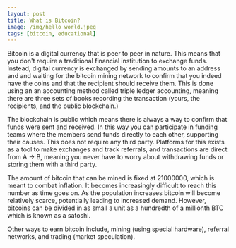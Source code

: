 ```yaml
---
layout: post
title: What is Bitcoin?
image: /img/hello_world.jpeg
tags: [bitcoin, educational]
---
```


Bitcoin is a digital currency that is peer to peer in nature.  This means that
you don't require a traditional financial institution to exchange funds.
Instead, digital currency is exchanged by sending amounts to an address and
and waiting for the bitcoin mining network to confirm that you indeed have the
coins and that the recipient should receive them.  This is done using an
an accounting method called triple ledger accounting, meaning there are three
sets of books recording the transaction (yours, the recipients, and the public
blockchain.)

The blockchain is public which means there is always a way to confirm that
funds were sent and received.  In this way you can participate in funding teams
 where the members send funds directly to each other, supporting their causes.
This does not require any third party.  Platforms for this exists as a tool
to make exchanges and track referrals, and transactions are direct from A -> B,
meaning you never have to worry about withdrawing funds or storing them with a
third party.

The amount of bitcoin that can be mined is fixed at 21000000, which is meant to
combat inflation.  It becomes increasingly difficult to reach this number as time
goes on.  As the population increases bitcoin will become relatively
scarce, potentially leading to increased demand.  However, bitcoins can be divided
in as small a unit as a hundredth of a millionth BTC which is known as a satoshi.

Other ways to earn bitcoin include, mining (using special hardware), referral networks,
 and trading (market speculation).
